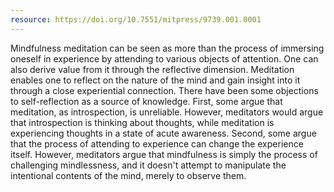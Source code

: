 ```yaml
---
resource: https://doi.org/10.7551/mitpress/9739.001.0001
---
```


Mindfulness meditation can be seen as more than the process of immersing oneself in experience by attending to various objects of attention. One can also derive value from it through the reflective dimension. Meditation enables one to reflect on the nature of the mind and gain insight into it through a close experiential connection. There have been some objections to self-reflection as a source of knowledge. First, some argue that meditation, as introspection, is unreliable. However, meditators would argue that introspection is thinking about thoughts, while meditation is experiencing thoughts in a state of acute awareness. Second, some argue that the process of attending to experience can change the experience itself. However, meditators argue that mindfulness is simply the process of challenging mindlessness, and it doesn't attempt to manipulate the intentional contents of the mind, merely to observe them.   